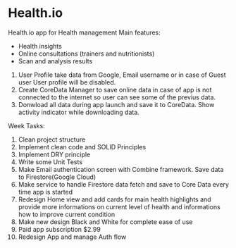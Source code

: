 # Health.io
 Health.io app for Health management
 Main features: 
 - Health insights 
 - Online consultations (trainers and nutritionists)
 - Scan and analysis results

1. User Profile take data from Google, Email username or in case of Guest user User profile will be disabled.
2. Create CoreData Manager to save online data in case of app is not connected to the internet so user can see some of the previus data.
3. Donwload all data during app launch and save it to CoreData. Show activity indicator while downloading data.


Week Tasks:
 1. Clean project structure
 2. Implement clean code and SOLID Principles 
 3. Implement DRY principle
 4. Write some Unit Tests 
 5. Make Email authentication screen with Combine framework. Save data to Firestore(Google Cloud)
 6. Make service to handle Firestore data fetch and save to Core Data every time app is started
 7. Redesign Home view and add cards for main health highlights and provide more informations on current level of health and informations how to improve current condition
 8. Make new design Black and White for complete ease of use
 9. Paid app subscription $2.99
 10. Redesign App and manage Auth flow
